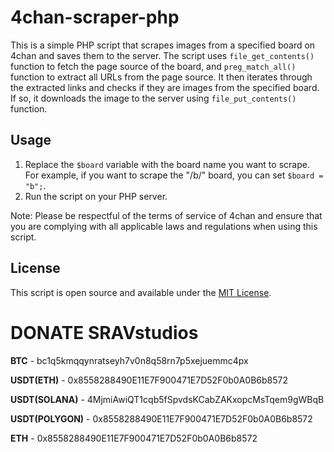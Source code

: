 # 4chan-scraper-php

This is a simple PHP script that scrapes images from a specified board on 4chan and saves them to the server. The script uses `file_get_contents()` function to fetch the page source of the board, and `preg_match_all()` function to extract all URLs from the page source. It then iterates through the extracted links and checks if they are images from the specified board. If so, it downloads the image to the server using `file_put_contents()` function.

## Usage

1. Replace the `$board` variable with the board name you want to scrape. For example, if you want to scrape the "/b/" board, you can set `$board = "b";`.
2. Run the script on your PHP server.

Note: Please be respectful of the terms of service of 4chan and ensure that you are complying with all applicable laws and regulations when using this script.

## License

This script is open source and available under the [MIT License](LICENSE).

# DONATE SRAVstudios

**BTC** - bc1q5kmqqynratseyh7v0n8q58rn7p5xejuemmc4px

**USDT(ETH)**  - 0x8558288490E11E7F900471E7D52F0b0A0B6b8572

**USDT(SOLANA)**  - 4MjmiAwiQT1cqb5fSpvdsKCabZAKxopcMsTqem9gWBqB

**USDT(POLYGON)**  - 0x8558288490E11E7F900471E7D52F0b0A0B6b8572

**ETH**  - 0x8558288490E11E7F900471E7D52F0b0A0B6b8572
